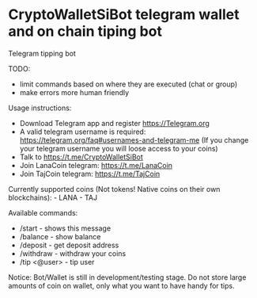 # CryptoWalletSiBot telegram wallet and on chain tiping bot
Telegram tipping bot

TODO:
- limit commands based on where they are executed (chat or group)
- make errors more human friendly

Usage instructions:
- Download Telegram app and register https://Telegram.org
- A valid telegram username is required: https://telegram.org/faq#usernames-and-telegram-me (If you change your telegram username you will loose access to your coins)
- Talk to https://t.me/CryptoWalletSiBot
- Join LanaCoin telegram: https://t.me/LanaCoin 
- Join TajCoin telegram: https://t.me/TajCoin

Currently supported coins (Not tokens! Native coins on their own blockchains):
    - LANA 
    - TAJ
    
Available commands:
* /start - shows this message
* /balance <coin> - show balance
* /deposit <coin> - get deposit address
* /withdraw <coin> <addr> - withdraw your coins
* /tip <@user> <amount> <coin> - tip user
    
Notice: Bot/Wallet is still in development/testing stage. Do not store large amounts of coin on wallet, only what you want to have handy for tips.

